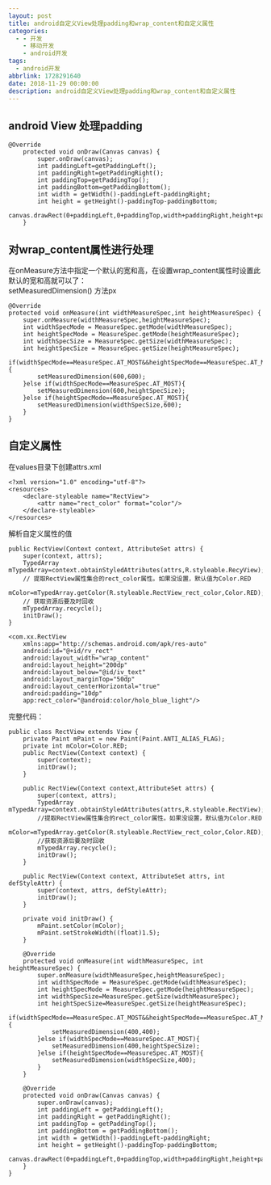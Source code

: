 ```yaml
---
layout: post
title: android自定义View处理padding和wrap_content和自定义属性
categories:
  - - 开发
    - 移动开发
    - android开发
tags: 
  - android开发
abbrlink: 1728291640
date: 2018-11-29 00:00:00
description: android自定义View处理padding和wrap_content和自定义属性
---
```


## android View 处理padding

	@Override
		protected void onDraw(Canvas canvas) {
			super.onDraw(canvas);
			int paddingLeft=getPaddingLeft();
			int paddingRight=getPaddingRight();
			int paddingTop=getPaddingTop();
			int paddingBottom=getPaddingBottom();
			int width = getWidth()-paddingLeft-paddingRight;
			int height = getHeight()-paddingTop-paddingBottom;
			canvas.drawRect(0+paddingLeft,0+paddingTop,width+paddingRight,height+paddingBottom,mPaint);
		}

## 对wrap_content属性进行处理

在onMeasure方法中指定一个默认的宽和高，在设置wrap_content属性时设置此默认的宽和高就可以了：  
setMeasuredDimension() 方法px  
	
	@Override
	protected void onMeasure(int widthMeasureSpec,int heightMeasureSpec) {
		super.onMeasure(widthMeasureSpec,heightMeasureSpec);
		int widthSpecMode = MeasureSpec.getMode(widthMeasureSpec);
		int heightSpecMode = MeasureSpec.getMode(heightMeasureSpec);
		int widthSpecSize = MeasureSpec.getSize(widthMeasureSpec);
		int heightSpecSize = MeasureSpec.getSize(heightMeasureSpec);
		if(widthSpecMode==MeasureSpec.AT_MOST&&heightSpecMode==MeasureSpec.AT_MOST){
			setMeasuredDimension(600,600);
		}else if(widthSpecMode==MeasureSpec.AT_MOST){
			setMeasuredDimension(600,heightSpecSize);
		}else if(heightSpecMode==MeasureSpec.AT_MOST){
			setMeasuredDimension(widthSpecSize,600);
		}
	}

## 自定义属性
	
在values目录下创建attrs.xml  

	<?xml version="1.0" encoding="utf-8"?>
	<resources>
		<declare-styleable name="RectView">
			<attr name="rect_color" format="color"/>
		</declare-styleable>
	</resources>
	
解析自定义属性的值  

	public RectView(Context context, AttributeSet attrs) {
		super(context, attrs);
		TypedArray mTypedArray=context.obtainStyledAttributes(attrs,R.styleable.RecyView);
		// 提取RectView属性集合的rect_color属性。如果没设置，默认值为Color.RED
		mColor=mTypedArray.getColor(R.styleable.RectView_rect_color,Color.RED);
		// 获取资源后要及时回收
		mTypedArray.recycle();
		initDraw();
	}

	<com.xx.RectView
		xmlns:app="http://schemas.android.com/apk/res-auto"
		android:id="@+id/rv_rect"
		android:layout_width="wrap_content"
		android:layout_height="200dp"
		android:layout_below="@id/iv_text"
		android:layout_marginTop="50dp"
		android:layout_centerHorizontal="true"
		android:padding="10dp"
		app:rect_color="@android:color/holo_blue_light"/>

完整代码：  

	public class RectView extends View {
		private Paint mPaint = new Paint(Paint.ANTI_ALIAS_FLAG);
		private int mColor=Color.RED;
		public RectView(Context context) {
			super(context);
			initDraw();
		}

		public RectView(Context context,AttributeSet attrs) {
			super(context, attrs);
			TypedArray mTypedArray=context.obtainStyledAttributes(attrs,R.styleable.RectView);
			//提取RectView属性集合的rect_color属性。如果没设置，默认值为Color.RED
			mColor=mTypedArray.getColor(R.styleable.RectView_rect_color,Color.RED);
			//获取资源后要及时回收
			mTypedArray.recycle();
			initDraw();
		}

		public RectView(Context context, AttributeSet attrs, int defStyleAttr) {
			super(context, attrs, defStyleAttr);
			initDraw();
		}

		private void initDraw() {
			mPaint.setColor(mColor);
			mPaint.setStrokeWidth((float)1.5);
		}

		@Override
		protected void onMeasure(int widthMeasureSpec, int heightMeasureSpec) {
			super.onMeasure(widthMeasureSpec,heightMeasureSpec);
			int widthSpecMode = MeasureSpec.getMode(widthMeasureSpec);
			int heightSpecMode = MeasureSpec.getMode(heightMeasureSpec);
			int widthSpecSize=MeasureSpec.getSize(widthMeasureSpec);
			int heightSpecSize=MeasureSpec.getSize(heightMeasureSpec);
			if(widthSpecMode==MeasureSpec.AT_MOST&&heightSpecMode==MeasureSpec.AT_MOST){
				setMeasuredDimension(400,400);
			}else if(widthSpecMode==MeasureSpec.AT_MOST){
				setMeasuredDimension(400,heightSpecSize);
			}else if(heightSpecMode==MeasureSpec.AT_MOST){
				setMeasuredDimension(widthSpecSize,400);
			}
		}

		@Override
		protected void onDraw(Canvas canvas) {
			super.onDraw(canvas);
			int paddingLeft = getPaddingLeft();
			int paddingRight = getPaddingRight();
			int paddingTop = getPaddingTop();
			int paddingBottom = getPaddingBottom();
			int width = getWidth()-paddingLeft-paddingRight;
			int height = getHeight()-paddingTop-paddingBottom;
			canvas.drawRect(0+paddingLeft,0+paddingTop,width+paddingRight,height+paddingBottom,mPaint);
		}
	}



























